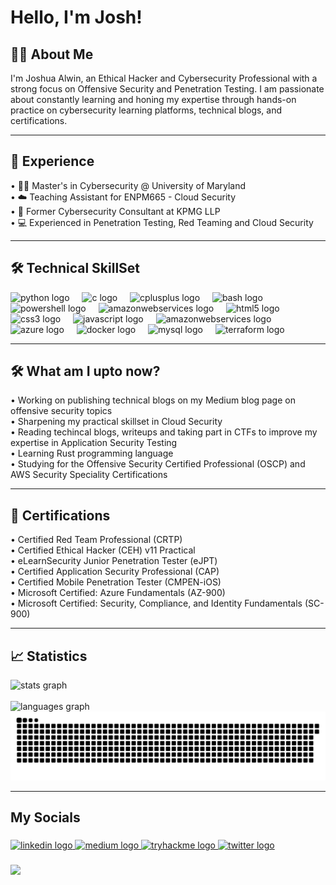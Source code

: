# Hello, I'm Josh! 

<h2 align="left">👨‍💻 About Me</h2>
I'm Joshua Alwin, an Ethical Hacker and Cybersecurity Professional with a strong focus on Offensive Security and Penetration Testing. I am passionate about constantly learning and honing my expertise through hands-on practice on cybersecurity learning platforms, technical blogs, and certifications.

---

<h2 align="left">💼 Experience</h2>
• 👨‍🎓 Master's in Cybersecurity @ University of Maryland <br>
• ☁️ Teaching Assistant for ENPM665 - Cloud Security <br>
• 🏢 Former Cybersecurity Consultant at KPMG LLP <br>
• 💻 Experienced in Penetration Testing, Red Teaming and Cloud Security <br>  

---

<h2 align="left">🛠️ Technical SkillSet</h2>

<div align="left">
  <img src="https://img.shields.io/badge/Python-3776AB?logo=python&logoColor=white&style=for-the-badge" height="40" alt="python logo"  />
  <img width="12" />
  <img src="https://img.shields.io/badge/C-A8B9CC?logo=c&logoColor=black&style=for-the-badge" height="40" alt="c logo"  />
  <img width="12" />
  <img src="https://img.shields.io/badge/C++-00599C?logo=cplusplus&logoColor=white&style=for-the-badge" height="40" alt="cplusplus logo"  />
  <img width="12" />
  <img src="https://img.shields.io/badge/GNU Bash-4EAA25?logo=gnubash&logoColor=white&style=for-the-badge" height="40" alt="bash logo"  />
  <img width="12" />
  <img src="https://img.shields.io/badge/PowerShell-5391FE?logo=powershell&logoColor=black&style=for-the-badge" height="40" alt="powershell logo"  />
  <img width="12" />
  <img src="https://img.shields.io/badge/-Assembly-000?&logo=assemblyscript&logoColor=white&style=for-the-badge" height="40" alt="amazonwebservices logo"  />
  <img width="12" />
  <img src="https://img.shields.io/badge/HTML5-E34F26?logo=html5&logoColor=white&style=for-the-badge" height="40" alt="html5 logo"  />
  <img width="12" />
  <img src="https://img.shields.io/badge/CSS3-1572B6?logo=css3&logoColor=white&style=for-the-badge" height="40" alt="css3 logo"  />
  <img width="12" />
  <img src="https://img.shields.io/badge/JavaScript-F7DF1E?logo=javascript&logoColor=black&style=for-the-badge" height="40" alt="javascript logo"  />
  <img width="12" />
  <img src="https://img.shields.io/badge/Amazon AWS-232F3E?logo=amazonaws&logoColor=white&style=for-the-badge" height="40" alt="amazonwebservices logo"  />
  <img width="12" />
  <img src="https://img.shields.io/badge/Microsoft Azure-0078D4?logo=microsoftazure&logoColor=white&style=for-the-badge" height="40" alt="azure logo"  />
  <img width="12" />
  <img src="https://img.shields.io/badge/Docker-2496ED?logo=docker&logoColor=white&style=for-the-badge" height="40" alt="docker logo"  />
  <img width="12" />
  <img src="https://img.shields.io/badge/MySQL-4479A1?logo=mysql&logoColor=white&style=for-the-badge" height="40" alt="mysql logo"  />
  <img width="12" />
  <img src="https://img.shields.io/badge/Terraform-7B42BC?logo=terraform&logoColor=white&style=for-the-badge" height="40" alt="terraform logo"  />
</div>

---
<h2 align="left">🛠️ What am I upto now?</h2>
• Working on publishing technical blogs on my Medium blog page on offensive security topics <br>
• Sharpening my practical skillset in Cloud Security <br>
• Reading techincal blogs, writeups and taking part in CTFs to improve my expertise in Application Security Testing<br>
• Learning Rust programming language <br>
• Studying for the Offensive Security Certified Professional (OSCP) and AWS Security Speciality Certifications <br>

---

<h2 align="left">📰 Certifications</h2>
• Certified Red Team Professional (CRTP) <br>
• Certified Ethical Hacker (CEH) v11 Practical <br>  
• eLearnSecurity Junior Penetration Tester (eJPT) <br> 
• Certified Application Security Professional (CAP) <br> 
• Certified Mobile Penetration Tester (CMPEN-iOS) <br> 
• Microsoft Certified: Azure Fundamentals (AZ-900) <br> 
• Microsoft Certified: Security, Compliance, and Identity Fundamentals (SC-900) <br> 

---

<h2 align="left">📈 Statistics</h2>

<div>
  <img src="https://github-readme-stats.vercel.app/api?username=joshuaalwin&hide_title=false&hide_rank=false&show_icons=true&include_all_commits=true&count_private=true&disable_animations=false&theme=dark&locale=en&hide_border=false&custom_title=Josh's%20Github%20Stats" height="180" alt="stats graph" /> <br> <br> 
  <img src="https://github-readme-stats.vercel.app/api/top-langs?username=joshuaalwin&locale=en&hide_title=false&layout=compact&card_width=320&langs_count=5&theme=dark&hide_border=false&custom_title=Programming%20Languages" height="180" alt="languages graph" /><br>
</div>

<img src="https://github.com/joshuaalwin/joshuaalwin/blob/output/github-snake-dark.svg" alt="Snake animation" />

---

<h2 align="left">My Socials</h2>

###

<div align="left">
  <a href="https://linkedin.com/in/joshuaalwin" target="_blank">
    <img src="https://img.shields.io/static/v1?message=LinkedIn&logo=linkedin&label=&color=0077B5&logoColor=white&labelColor=&style=for-the-badge" height="35" alt="linkedin logo"  />
  </a>
  <a href="https://t3rminux.medium.com" target="_blank">
    <img src="https://img.shields.io/static/v1?message=Medium&logo=medium&label=&color=12100E&logoColor=white&labelColor=&style=for-the-badge" height="35" alt="medium logo"  />
  </a>
  <a href="https://tryhackme.com/r/p/T3rminux" target="_blank">
    <img src="https://img.shields.io/static/v1?message=TryHackMe&logo=tryhackme&label=&color=88cc14&logoColor=white&labelColor=&style=for-the-badge" height="35" alt="tryhackme logo"  />
  </a>
  <a href="https://x.com/t3rminux" target="_blank">
    <img src="https://img.shields.io/static/v1?message=Twitter&logo=twitter&label=&color=1DA1F2&logoColor=white&labelColor=&style=for-the-badge" height="35" alt="twitter logo"  />
  </a>
</div>

###


<img align="left" height="285" src="https://media3.giphy.com/media/v1.Y2lkPTc5MGI3NjExdHQyejgyN2xiNXVsc3h3bG9pdnQxbmoyczl6cjB6dDZmNGh0cmxpZCZlcD12MV9pbnRlcm5hbF9naWZfYnlfaWQmY3Q9Zw/Rpl1sod1vCXK0L2SUN/giphy.webp"  />

###
